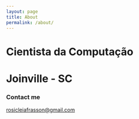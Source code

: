 ```yaml
---
layout: page
title: About
permalink: /about/
---
```


# Cientista da Computação
# Joinville - SC 



### Contact me

[rosicleiafrasson@gmail.com](mailto:email@domain.com)

